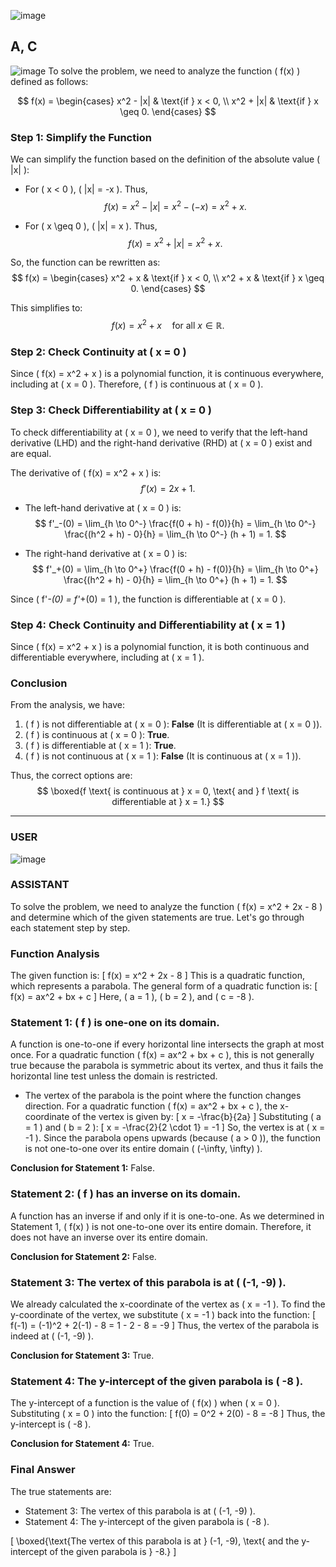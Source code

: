 ![image](https://github.com/user-attachments/assets/b5d291af-49bf-4950-9539-67eb48a8048d)

A, C
---

![image](https://github.com/user-attachments/assets/8fd2a116-15cf-426d-b2ac-9ad6eaaad71d)
To solve the problem, we need to analyze the function \( f(x) \) defined as follows:

$$
f(x) = 
\begin{cases} 
x^2 - |x| & \text{if } x < 0, \\
x^2 + |x| & \text{if } x \geq 0.
\end{cases}
$$

### Step 1: Simplify the Function
We can simplify the function based on the definition of the absolute value \( |x| \):

- For \( x < 0 \), \( |x| = -x \). Thus,
  $$
  f(x) = x^2 - |x| = x^2 - (-x) = x^2 + x.
  $$

- For \( x \geq 0 \), \( |x| = x \). Thus,
  $$
  f(x) = x^2 + |x| = x^2 + x.
  $$

So, the function can be rewritten as:
$$
f(x) = 
\begin{cases} 
x^2 + x & \text{if } x < 0, \\
x^2 + x & \text{if } x \geq 0.
\end{cases}
$$

This simplifies to:
$$ f(x) = x^2 + x \quad \text{for all } x \in \mathbb{R}. $$

### Step 2: Check Continuity at \( x = 0 \)
Since \( f(x) = x^2 + x \) is a polynomial function, it is continuous everywhere, including at \( x = 0 \). Therefore, \( f \) is continuous at \( x = 0 \).

### Step 3: Check Differentiability at \( x = 0 \)
To check differentiability at \( x = 0 \), we need to verify that the left-hand derivative (LHD) and the right-hand derivative (RHD) at \( x = 0 \) exist and are equal.

The derivative of \( f(x) = x^2 + x \) is:
$$
f'(x) = 2x + 1.
$$

- The left-hand derivative at \( x = 0 \) is:
  $$
  f'_-(0) = \lim_{h \to 0^-} \frac{f(0 + h) - f(0)}{h} = \lim_{h \to 0^-} \frac{(h^2 + h) - 0}{h} = \lim_{h \to 0^-} (h + 1) = 1.
  $$

- The right-hand derivative at \( x = 0 \) is:
  $$
  f'_+(0) = \lim_{h \to 0^+} \frac{f(0 + h) - f(0)}{h} = \lim_{h \to 0^+} \frac{(h^2 + h) - 0}{h} = \lim_{h \to 0^+} (h + 1) = 1.
  $$

Since \( f'_-(0) = f'_+(0) = 1 \), the function is differentiable at \( x = 0 \).

### Step 4: Check Continuity and Differentiability at \( x = 1 \)
Since \( f(x) = x^2 + x \) is a polynomial function, it is both continuous and differentiable everywhere, including at \( x = 1 \).

### Conclusion
From the analysis, we have:
1. \( f \) is not differentiable at \( x = 0 \): **False** (It is differentiable at \( x = 0 \)).
2. \( f \) is continuous at \( x = 0 \): **True**.
3. \( f \) is differentiable at \( x = 1 \): **True**.
4. \( f \) is not continuous at \( x = 1 \): **False** (It is continuous at \( x = 1 \)).

Thus, the correct options are:
$$
\boxed{f \text{ is continuous at } x = 0, \text{ and } f \text{ is differentiable at } x = 1.}
$$


---

### USER
![image](https://github.com/user-attachments/assets/2281eb89-921f-45fc-a10d-f290e133c940)


### ASSISTANT
To solve the problem, we need to analyze the function \( f(x) = x^2 + 2x - 8 \) and determine which of the given statements are true. Let's go through each statement step by step.

### Function Analysis
The given function is:
\[
f(x) = x^2 + 2x - 8
\]
This is a quadratic function, which represents a parabola. The general form of a quadratic function is:
\[
f(x) = ax^2 + bx + c
\]
Here, \( a = 1 \), \( b = 2 \), and \( c = -8 \).

### Statement 1: \( f \) is one-one on its domain.
A function is one-to-one if every horizontal line intersects the graph at most once. For a quadratic function \( f(x) = ax^2 + bx + c \), this is not generally true because the parabola is symmetric about its vertex, and thus it fails the horizontal line test unless the domain is restricted.

- The vertex of the parabola is the point where the function changes direction. For a quadratic function \( f(x) = ax^2 + bx + c \), the x-coordinate of the vertex is given by:
  \[
  x = -\frac{b}{2a}
  \]
  Substituting \( a = 1 \) and \( b = 2 \):
  \[
  x = -\frac{2}{2 \cdot 1} = -1
  \]
  So, the vertex is at \( x = -1 \). Since the parabola opens upwards (because \( a > 0 \)), the function is not one-to-one over its entire domain \( (-\infty, \infty) \).

**Conclusion for Statement 1:** False.

### Statement 2: \( f \) has an inverse on its domain.
A function has an inverse if and only if it is one-to-one. As we determined in Statement 1, \( f(x) \) is not one-to-one over its entire domain. Therefore, it does not have an inverse over its entire domain.

**Conclusion for Statement 2:** False.

### Statement 3: The vertex of this parabola is at \( (-1, -9) \).
We already calculated the x-coordinate of the vertex as \( x = -1 \). To find the y-coordinate of the vertex, we substitute \( x = -1 \) back into the function:
\[
f(-1) = (-1)^2 + 2(-1) - 8 = 1 - 2 - 8 = -9
\]
Thus, the vertex of the parabola is indeed at \( (-1, -9) \).

**Conclusion for Statement 3:** True.

### Statement 4: The y-intercept of the given parabola is \( -8 \).
The y-intercept of a function is the value of \( f(x) \) when \( x = 0 \). Substituting \( x = 0 \) into the function:
\[
f(0) = 0^2 + 2(0) - 8 = -8
\]
Thus, the y-intercept is \( -8 \).

**Conclusion for Statement 4:** True.

### Final Answer
The true statements are:
- Statement 3: The vertex of this parabola is at \( (-1, -9) \).
- Statement 4: The y-intercept of the given parabola is \( -8 \).

\[
\boxed{\text{The vertex of this parabola is at } (-1, -9), \text{ and the y-intercept of the given parabola is } -8.}
\]
